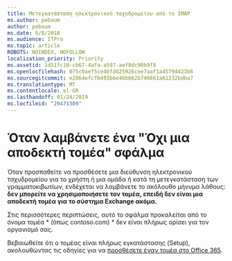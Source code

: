 ```yaml
---
title: Μετεγκατάσταση ηλεκτρονικού ταχυδρομείου από το IMAP
ms.author: pebaum
author: pebaum
ms.date: 5/8/2018
ms.audience: ITPro
ms.topic: article
ROBOTS: NOINDEX, NOFOLLOW
localization_priority: Priority
ms.assetid: 1d51fc10-cb67-4afa-a597-aef8dc90b9f8
ms.openlocfilehash: 075c0aef5ce46fdd25926cee7aaf1a45794423b6
ms.sourcegitcommit: e2864efcfb493b6e46b662b746661a61232bdba7
ms.translationtype: MT
ms.contentlocale: el-GR
ms.lasthandoff: 01/24/2019
ms.locfileid: "29471309"
---
```

# <a name="when-you-get-a-not-an-accepted-domain-error"></a>Όταν λαμβάνετε ένα "Όχι μια αποδεκτή τομέα" σφάλμα

Όταν προσπαθείτε να προσθέσετε μια διεύθυνση ηλεκτρονικού ταχυδρομείου για το χρήστη ή μια ομάδα ή κατά τη μετεγκατάσταση των γραμματοκιβωτίων, ενδέχεται να λαμβάνετε το ακόλουθο μήνυμα λάθους: **δεν μπορείτε να χρησιμοποιήσετε τον τομέα, επειδή δεν είναι μια αποδεκτή τομέα για το σύστημα Exchange ακόμα.**
  
Στις περισσότερες περιπτώσεις, αυτό το σφάλμα προκαλείται από το όνομα τομέα * (όπως contoso.com) * δεν είναι πλήρως ορίσει για τον οργανισμό σας. 
  
Βεβαιωθείτε ότι ο τομέας είναι πλήρως εγκατάστασης (Setup), ακολουθώντας τις οδηγίες για να [προσθέσετε έναν τομέα στο Office 365](https://support.office.com/article/6383f56d-3d09-4dcb-9b41-b5f5a5efd611).
  

